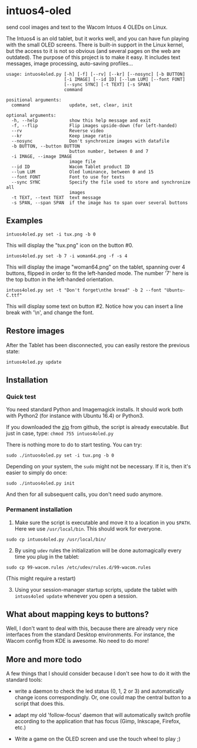 # intuos4-oled
send cool images and text to the Wacom Intuos 4 OLEDs on Linux.

The Intuos4 is an old tablet, but it works well, and you can have fun
playing with the small OLED screens.  There is built-in support in the
Linux kernel, but the access to it is not so obvious (and several
pages on the web are outdated).  The purpose of this project is to
make it easy. It includes text messages, image processing, auto-saving
profiles...

```
usage: intuos4oled.py [-h] [-f] [--rv] [--kr] [--nosync] [-b BUTTON]
                      [-i IMAGE] [--id ID] [--lum LUM] [--font FONT]
                      [--sync SYNC] [-t TEXT] [-s SPAN]
                      command

positional arguments:
  command               update, set, clear, init

optional arguments:
  -h, --help            show this help message and exit
  -f, --flip            Flip images upside-down (for left-handed)
  --rv                  Reverse video
  --kr                  Keep image ratio
  --nosync              Don't synchronize images with datafile
  -b BUTTON, --button BUTTON
                        button number, between 0 and 7
  -i IMAGE, --image IMAGE
                        image file
  --id ID               Wacom Tablet product ID
  --lum LUM             Oled luminance, between 0 and 15
  --font FONT           Font to use for texts
  --sync SYNC           Specify the file used to store and synchronize all
                        images
  -t TEXT, --text TEXT  text message
  -s SPAN, --span SPAN  if the image has to span over several buttons
```

## Examples

```
intuos4oled.py set -i tux.png -b 0
```

This will display the "tux.png" icon on the button #0.

```
intuos4oled.py set -b 7 -i woman64.png -f -s 4
```

This will display the image "woman64.png" on the tablet, spanning over
4 buttons, flipped in order to fit the left-handed mode. The number
'7' here is the top button in the left-handed orientation.

```
intuos4oled.py set -t "Don't forget\nthe bread" -b 2 --font "Ubuntu-C.ttf"
```

This will display some text on button #2. Notice how you can insert a
line break with '\n', and change the font.

## Restore images

After the Tablet has been disconnected, you can easily restore the
previous state:

```
intuos4oled.py update
```

## Installation

### Quick test

You need standard Python and Imagemagick installs. It should work both
with Python2 (for instance with Ubuntu 16.4) or Python3.

If you downloaded the [zip](https://github.com/sanette/intuos4-oled/archive/master.zip) from github, the script is already
executable. But just in case, type:
``` chmod 755 intuos4oled.py ```

There is nothing more to do to start testing. You can try:
```
sudo ./intuos4oled.py set -i tux.png -b 0
```

Depending on your system, the `sudo` might not be necessary. If it is, then
it's easier to simply do once:
```
sudo ./intuos4oled.py init
```

And then for all subsequent calls, you don't need sudo anymore.

### Permanent installation

1. Make sure the script is executable and move it to a location in you
   `$PATH`. Here we use `/usr/local/bin`. This should work for everyone.

```
sudo cp intuos4oled.py /usr/local/bin/
```

2. By using `udev` rules the initialization will be done automagically
   every time you plug in the tablet:

```
sudo cp 99-wacom.rules /etc/udev/rules.d/99-wacom.rules
```
(This might require a restart)

3. Using your session-manager startup scripts, update the tablet with
   `intuos4oled update` whenever you open a session.

## What about mapping keys to buttons?

Well, I don't want to deal with this, because there are already very
nice interfaces from the standard Desktop environments. For instance,
the Wacom config from KDE is awesome. No need to do more!

## More and more todo

A few things that I should consider because I don't see how to do it
with the standard tools:

* write a daemon to check the led status (0, 1, 2 or 3) and
  automatically change icons correspondingly. Or, one could map the
  central button to a script that does this.

* adapt my old 'follow-focus' daemon that will automatically switch
  profile according to the application that has focus (Gimp, Inkscape,
  Firefox, etc.)

* Write a game on the OLED screen and use the touch wheel to play ;)
